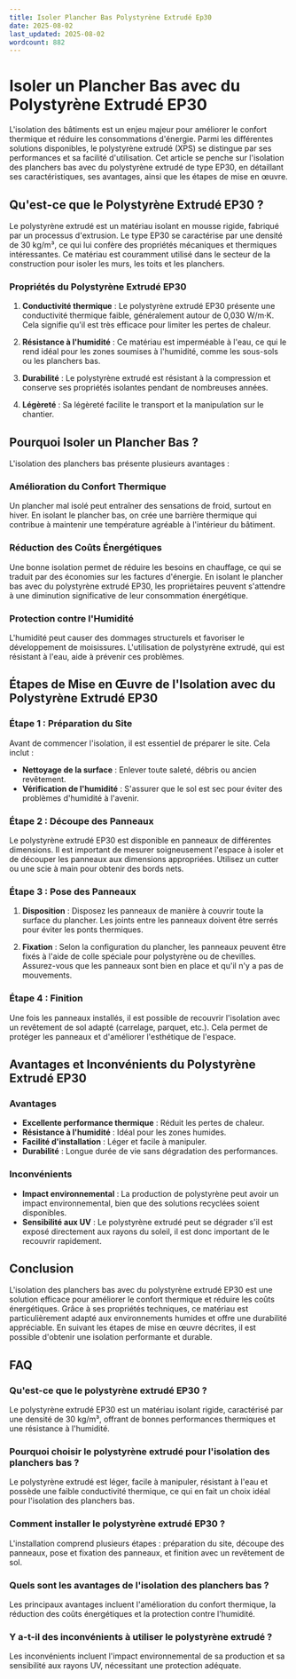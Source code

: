 ```yaml
---
title: Isoler Plancher Bas Polystyrène Extrudé Ep30
date: 2025-08-02
last_updated: 2025-08-02
wordcount: 882
---
```


# Isoler un Plancher Bas avec du Polystyrène Extrudé EP30

L'isolation des bâtiments est un enjeu majeur pour améliorer le confort thermique et réduire les consommations d'énergie. Parmi les différentes solutions disponibles, le polystyrène extrudé (XPS) se distingue par ses performances et sa facilité d'utilisation. Cet article se penche sur l'isolation des planchers bas avec du polystyrène extrudé de type EP30, en détaillant ses caractéristiques, ses avantages, ainsi que les étapes de mise en œuvre.

## Qu'est-ce que le Polystyrène Extrudé EP30 ?

Le polystyrène extrudé est un matériau isolant en mousse rigide, fabriqué par un processus d'extrusion. Le type EP30 se caractérise par une densité de 30 kg/m³, ce qui lui confère des propriétés mécaniques et thermiques intéressantes. Ce matériau est couramment utilisé dans le secteur de la construction pour isoler les murs, les toits et les planchers.

### Propriétés du Polystyrène Extrudé EP30

1. **Conductivité thermique** : Le polystyrène extrudé EP30 présente une conductivité thermique faible, généralement autour de 0,030 W/m·K. Cela signifie qu'il est très efficace pour limiter les pertes de chaleur.

2. **Résistance à l'humidité** : Ce matériau est imperméable à l'eau, ce qui le rend idéal pour les zones soumises à l'humidité, comme les sous-sols ou les planchers bas.

3. **Durabilité** : Le polystyrène extrudé est résistant à la compression et conserve ses propriétés isolantes pendant de nombreuses années.

4. **Légèreté** : Sa légèreté facilite le transport et la manipulation sur le chantier.

## Pourquoi Isoler un Plancher Bas ?

L'isolation des planchers bas présente plusieurs avantages :

### Amélioration du Confort Thermique

Un plancher mal isolé peut entraîner des sensations de froid, surtout en hiver. En isolant le plancher bas, on crée une barrière thermique qui contribue à maintenir une température agréable à l'intérieur du bâtiment.

### Réduction des Coûts Énergétiques

Une bonne isolation permet de réduire les besoins en chauffage, ce qui se traduit par des économies sur les factures d'énergie. En isolant le plancher bas avec du polystyrène extrudé EP30, les propriétaires peuvent s'attendre à une diminution significative de leur consommation énergétique.

### Protection contre l'Humidité

L'humidité peut causer des dommages structurels et favoriser le développement de moisissures. L'utilisation de polystyrène extrudé, qui est résistant à l'eau, aide à prévenir ces problèmes.

## Étapes de Mise en Œuvre de l'Isolation avec du Polystyrène Extrudé EP30

### Étape 1 : Préparation du Site

Avant de commencer l'isolation, il est essentiel de préparer le site. Cela inclut :

- **Nettoyage de la surface** : Enlever toute saleté, débris ou ancien revêtement.
- **Vérification de l'humidité** : S'assurer que le sol est sec pour éviter des problèmes d'humidité à l'avenir.

### Étape 2 : Découpe des Panneaux

Le polystyrène extrudé EP30 est disponible en panneaux de différentes dimensions. Il est important de mesurer soigneusement l'espace à isoler et de découper les panneaux aux dimensions appropriées. Utilisez un cutter ou une scie à main pour obtenir des bords nets.

### Étape 3 : Pose des Panneaux

1. **Disposition** : Disposez les panneaux de manière à couvrir toute la surface du plancher. Les joints entre les panneaux doivent être serrés pour éviter les ponts thermiques.

2. **Fixation** : Selon la configuration du plancher, les panneaux peuvent être fixés à l'aide de colle spéciale pour polystyrène ou de chevilles. Assurez-vous que les panneaux sont bien en place et qu'il n'y a pas de mouvements.

### Étape 4 : Finition

Une fois les panneaux installés, il est possible de recouvrir l'isolation avec un revêtement de sol adapté (carrelage, parquet, etc.). Cela permet de protéger les panneaux et d'améliorer l'esthétique de l'espace.

## Avantages et Inconvénients du Polystyrène Extrudé EP30

### Avantages

- **Excellente performance thermique** : Réduit les pertes de chaleur.
- **Résistance à l'humidité** : Idéal pour les zones humides.
- **Facilité d'installation** : Léger et facile à manipuler.
- **Durabilité** : Longue durée de vie sans dégradation des performances.

### Inconvénients

- **Impact environnemental** : La production de polystyrène peut avoir un impact environnemental, bien que des solutions recyclées soient disponibles.
- **Sensibilité aux UV** : Le polystyrène extrudé peut se dégrader s'il est exposé directement aux rayons du soleil, il est donc important de le recouvrir rapidement.

## Conclusion

L'isolation des planchers bas avec du polystyrène extrudé EP30 est une solution efficace pour améliorer le confort thermique et réduire les coûts énergétiques. Grâce à ses propriétés techniques, ce matériau est particulièrement adapté aux environnements humides et offre une durabilité appréciable. En suivant les étapes de mise en œuvre décrites, il est possible d'obtenir une isolation performante et durable.

## FAQ

### Qu'est-ce que le polystyrène extrudé EP30 ?

Le polystyrène extrudé EP30 est un matériau isolant rigide, caractérisé par une densité de 30 kg/m³, offrant de bonnes performances thermiques et une résistance à l'humidité.

### Pourquoi choisir le polystyrène extrudé pour l'isolation des planchers bas ?

Le polystyrène extrudé est léger, facile à manipuler, résistant à l'eau et possède une faible conductivité thermique, ce qui en fait un choix idéal pour l'isolation des planchers bas.

### Comment installer le polystyrène extrudé EP30 ?

L'installation comprend plusieurs étapes : préparation du site, découpe des panneaux, pose et fixation des panneaux, et finition avec un revêtement de sol.

### Quels sont les avantages de l'isolation des planchers bas ?

Les principaux avantages incluent l'amélioration du confort thermique, la réduction des coûts énergétiques et la protection contre l'humidité.

### Y a-t-il des inconvénients à utiliser le polystyrène extrudé ?

Les inconvénients incluent l'impact environnemental de sa production et sa sensibilité aux rayons UV, nécessitant une protection adéquate.